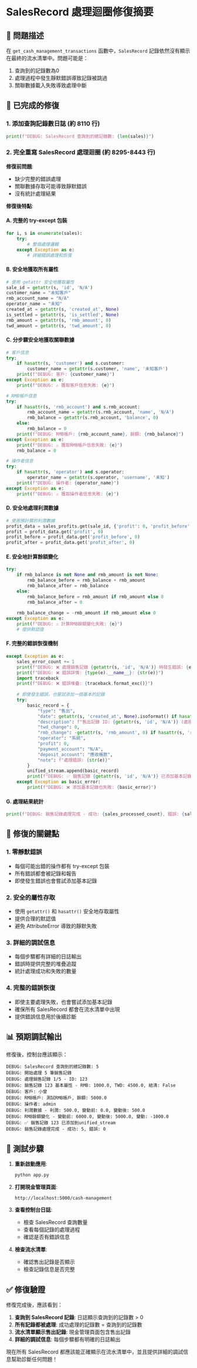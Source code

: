 # SalesRecord 處理迴圈修復摘要

## 🚨 問題描述

在 `get_cash_management_transactions` 函數中，`SalesRecord` 記錄依然沒有顯示在最終的流水清單中。問題可能是：
1. 查詢到的記錄數為0
2. 處理過程中發生靜默錯誤導致記錄被跳過
3. 關聯數據載入失敗導致處理中斷

## 🔧 已完成的修復

### 1. 添加查詢記錄數日誌 (約 8110 行)

```python
print(f"DEBUG: SalesRecord 查詢到的總記錄數: {len(sales)}")
```

### 2. 完全重寫 SalesRecord 處理迴圈 (約 8295-8443 行)

**修復前問題**:
- 缺少完整的錯誤處理
- 關聯數據存取可能導致靜默錯誤
- 沒有統計處理結果

**修復後特點**:

#### A. 完整的 try-except 包裝
```python
for i, s in enumerate(sales):
    try:
        # 整個處理邏輯
    except Exception as e:
        # 詳細錯誤處理和恢復
```

#### B. 安全地獲取所有屬性
```python
# 使用 getattr 安全地獲取屬性
sale_id = getattr(s, 'id', 'N/A')
customer_name = "未知客戶"
rmb_account_name = "N/A"
operator_name = "未知"
created_at = getattr(s, 'created_at', None)
is_settled = getattr(s, 'is_settled', None)
rmb_amount = getattr(s, 'rmb_amount', 0)
twd_amount = getattr(s, 'twd_amount', 0)
```

#### C. 分步驟安全地獲取關聯數據
```python
# 客戶信息
try:
    if hasattr(s, 'customer') and s.customer:
        customer_name = getattr(s.customer, 'name', '未知客戶')
    print(f"DEBUG: 客戶: {customer_name}")
except Exception as e:
    print(f"DEBUG: ⚠️ 獲取客戶信息失敗: {e}")

# RMB帳戶信息
try:
    if hasattr(s, 'rmb_account') and s.rmb_account:
        rmb_account_name = getattr(s.rmb_account, 'name', 'N/A')
        rmb_balance = getattr(s.rmb_account, 'balance', 0)
    else:
        rmb_balance = 0
    print(f"DEBUG: RMB帳戶: {rmb_account_name}, 餘額: {rmb_balance}")
except Exception as e:
    print(f"DEBUG: ⚠️ 獲取RMB帳戶信息失敗: {e}")
    rmb_balance = 0

# 操作者信息
try:
    if hasattr(s, 'operator') and s.operator:
        operator_name = getattr(s.operator, 'username', '未知')
    print(f"DEBUG: 操作者: {operator_name}")
except Exception as e:
    print(f"DEBUG: ⚠️ 獲取操作者信息失敗: {e}")
```

#### D. 安全地處理利潤數據
```python
# 使用預計算的利潤數據
profit_data = sales_profits.get(sale_id, {'profit': 0, 'profit_before': 0, 'profit_after': 0})
profit = profit_data.get('profit', 0)
profit_before = profit_data.get('profit_before', 0)
profit_after = profit_data.get('profit_after', 0)
```

#### E. 安全地計算餘額變化
```python
try:
    if rmb_balance is not None and rmb_amount is not None:
        rmb_balance_before = rmb_balance + rmb_amount
        rmb_balance_after = rmb_balance
    else:
        rmb_balance_before = rmb_amount if rmb_amount else 0
        rmb_balance_after = 0
    
    rmb_balance_change = -rmb_amount if rmb_amount else 0
except Exception as e:
    print(f"DEBUG: ⚠️ 計算RMB餘額變化失敗: {e}")
    # 提供默認值
```

#### F. 完整的錯誤恢復機制
```python
except Exception as e:
    sales_error_count += 1
    print(f"DEBUG: ❌ 處理銷售記錄 {getattr(s, 'id', 'N/A')} 時發生錯誤: {e}")
    print(f"DEBUG: ❌ 錯誤詳情: {type(e).__name__}: {str(e)}")
    import traceback
    print(f"DEBUG: ❌ 錯誤堆疊: {traceback.format_exc()}")
    
    # 即使發生錯誤，也嘗試添加一個基本的記錄
    try:
        basic_record = {
            "type": "售出",
            "date": getattr(s, 'created_at', None).isoformat() if hasattr(s, 'created_at') and getattr(s, 'created_at', None) else "未知時間",
            "description": f"售出記錄 ID: {getattr(s, 'id', 'N/A')} (處理錯誤)",
            "twd_change": 0,
            "rmb_change": -getattr(s, 'rmb_amount', 0) if hasattr(s, 'rmb_amount') else 0,
            "operator": "系統",
            "profit": 0,
            "payment_account": "N/A",
            "deposit_account": "應收帳款",
            "note": f"處理錯誤: {str(e)}"
        }
        unified_stream.append(basic_record)
        print(f"DEBUG: ✅ 銷售記錄 {getattr(s, 'id', 'N/A')} 已添加基本記錄到unified_stream")
    except Exception as basic_error:
        print(f"DEBUG: ❌ 添加基本記錄也失敗: {basic_error}")
```

#### G. 處理結果統計
```python
print(f"DEBUG: 銷售記錄處理完成 - 成功: {sales_processed_count}, 錯誤: {sales_error_count}")
```

## 🎯 修復的關鍵點

### 1. 零靜默錯誤
- 每個可能出錯的操作都有 try-except 包裝
- 所有錯誤都會被記錄和報告
- 即使發生錯誤也會嘗試添加基本記錄

### 2. 安全的屬性存取
- 使用 `getattr()` 和 `hasattr()` 安全地存取屬性
- 提供合理的默認值
- 避免 AttributeError 導致的靜默失敗

### 3. 詳細的調試信息
- 每個步驟都有詳細的日誌輸出
- 錯誤時提供完整的堆疊追蹤
- 統計處理成功和失敗的數量

### 4. 完整的錯誤恢復
- 即使主要處理失敗，也會嘗試添加基本記錄
- 確保所有 SalesRecord 都會在流水清單中出現
- 提供錯誤信息用於後續診斷

## 📊 預期調試輸出

修復後，控制台應該顯示：

```
DEBUG: SalesRecord 查詢到的總記錄數: 5
DEBUG: 開始處理 5 筆銷售記錄
DEBUG: 處理銷售記錄 1/5 - ID: 123
DEBUG: 銷售記錄 123 基本屬性 - RMB: 1000.0, TWD: 4500.0, 結清: False
DEBUG: 客戶: 小曾
DEBUG: RMB帳戶: 測試RMB帳戶, 餘額: 5000.0
DEBUG: 操作者: admin
DEBUG: 利潤數據 - 利潤: 500.0, 變動前: 0.0, 變動後: 500.0
DEBUG: RMB餘額變化 - 變動前: 6000.0, 變動後: 5000.0, 變動: -1000.0
DEBUG: ✅ 銷售記錄 123 已添加到unified_stream
DEBUG: 銷售記錄處理完成 - 成功: 5, 錯誤: 0
```

## 🧪 測試步驟

1. **重新啟動應用**:
   ```bash
   python app.py
   ```

2. **打開現金管理頁面**:
   ```
   http://localhost:5000/cash-management
   ```

3. **查看控制台日誌**:
   - 檢查 SalesRecord 查詢數量
   - 查看每個記錄的處理過程
   - 確認是否有錯誤信息

4. **檢查流水清單**:
   - 確認售出記錄是否顯示
   - 檢查記錄信息是否完整

## ✅ 修復驗證

修復完成後，應該看到：

1. **查詢到 SalesRecord 記錄**: 日誌顯示查詢到的記錄數 > 0
2. **所有記錄都被處理**: 成功處理的記錄數 = 查詢到的記錄數
3. **流水清單顯示售出記錄**: 現金管理頁面包含售出記錄
4. **詳細的調試信息**: 每個步驟都有明確的日誌輸出

現在所有 SalesRecord 都應該能正確顯示在流水清單中，並且提供詳細的調試信息幫助診斷任何問題！
